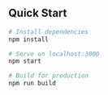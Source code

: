 



## Quick Start

```bash
# Install dependencies
npm install

# Serve on localhost:3000
npm start

# Build for production
npm run build
```
